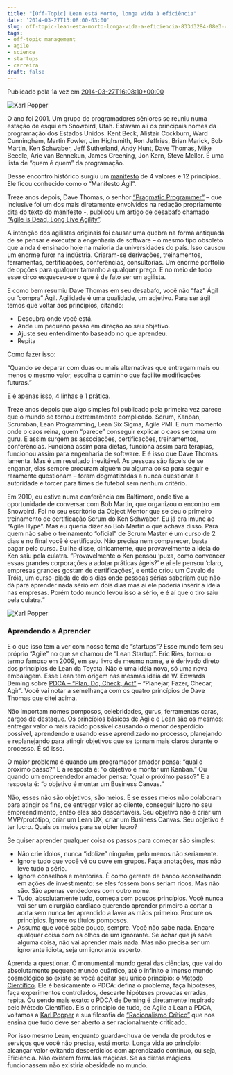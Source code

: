 ```yaml
---
title: "[Off-Topic] Lean está Morto, longa vida à eficiência"
date: '2014-03-27T13:08:00-03:00'
slug: off-topic-lean-esta-morto-longa-vida-a-eficiencia-833d3284-08e3-4162-a8d1-b528e71c0616
tags:
- off-topic management
- agile
- science
- startups
- carreira
draft: false
---
```


Publicado pela 1a vez em [2014-03-27T16:08:10+00:00](http://startupi.com.br/2014/03/lean-esta-morto-longa-vida-eficiencia/)

![Karl Popper](https://akitaonrails.s3.amazonaws.com/assets/image_asset/image/510/lean-esta-morto-600x250.jpg)

O ano foi 2001. Um grupo de programadores sêniores se reuniu numa estação de esqui em Snowbird, Utah. Estavam ali os principais nomes da programação dos Estados Unidos. Kent Beck, Alistair Cockburn, Ward Cunningham, Martin Fowler, Jim Highsmith, Ron Jeffries, Brian Marick, Bob Martin, Ken Schwaber, Jeff Sutherland, Andy Hunt, Dave Thomas, Mike Beedle, Arie van Bennekun, James Greening, Jon Kern, Steve Mellor. É uma lista de “quem é quem” da programação.

Desse encontro histórico surgiu um [manifesto](http://agilemanifesto.org/) de 4 valores e 12 princípios. Ele ficou conhecido como o “Manifesto Ágil”.

Treze anos depois, Dave Thomas, o senhor [“Pragmatic Programmer”](http://pragprog.com/book/tpp/the-pragmatic-programmer) – que inclusive foi um dos mais diretamente envolvidos na redação propriamente dita do texto do manifesto -, publicou um artigo de desabafo chamado [“Agile is Dead, Long Live Agility”](http://pragdave.me/blog/2014/03/04/time-to-kill-agile/).

A intenção dos agilistas originais foi causar uma quebra na forma antiquada de se pensar e executar a engenharia de software – o mesmo tipo obsoleto que ainda é ensinado hoje na maioria da universidades do país. Isso causou um enorme furor na indústria. Criaram-se derivações, treinamentos, ferramentas, certificações, conferências, consultorias. Um enorme portfólio de opções para qualquer tamanho a qualquer preço. E no meio de todo esse circo esqueceu-se o que é de fato ser um agilista.

E como bem resumiu Dave Thomas em seu desabafo, você não “faz” Ágil ou “compra” Ágil. Agilidade é uma qualidade, um adjetivo. Para ser ágil temos que voltar aos princípios, citando:

* Descubra onde você está.
* Ande um pequeno passo em direção ao seu objetivo.
* Ajuste seu entendimento baseado no que aprendeu.
* Repita

Como fazer isso:

“Quando se deparar com duas ou mais alternativas que entregam mais ou menos o mesmo valor, escolha o caminho que facilite modificações futuras.”

E é apenas isso, 4 linhas e 1 prática.

Treze anos depois que algo simples foi publicado pela primeira vez parece que o mundo se tornou extremamente complicado. Scrum, Kanban, Scrumban, Lean Programming, Lean Six Sigma, Agile PMI. E num momento onde o caos reina, quem “parece” conseguir explicar o caos se torna um guru. E assim surgem as associações, certificações, treinamentos, conferências. Funciona assim para dietas, funciona assim para terapias, funcionou assim para engenharia de software. E é isso que Dave Thomas lamenta. Mas é um resultado inevitável. As pessoas são fáceis de se enganar, elas sempre procuram alguém ou alguma coisa para seguir e raramente questionam – foram dogmatizadas a nunca questionar a autoridade e torcer para times de futebol sem nenhum critério.

Em 2010, eu estive numa conferência em Baltimore, onde tive a oportunidade de conversar com Bob Martin, que organizou o encontro em Snowbird. Foi no seu escritório da Object Mentor que se deu o primeiro treinamento de certificação Scrum do Ken Schwaber. Eu já era imune ao “Agile Hype”. Mas eu queria dizer ao Bob Martin o que achava disso. Para quem não sabe o treinamento “oficial” de Scrum Master é um curso de 2 dias e no final você é certificado. Não precisa nem comparecer, basta pagar pelo curso. Eu lhe disse, cinicamente, que provavelmente a ideia do Ken saiu pela culatra. “Provavelmente o Ken pensou ‘puxa, como convencer essas grandes corporações a adotar práticas ágeis?’ e aí ele pensou ‘claro, empresas grandes gostam de certificações’, e então criou um Cavalo de Tróia, um curso-piada de dois dias onde pessoas sérias saberiam que não dá para aprender nada sério em dois dias mas aí ele poderia inserir a ideia nas empresas. Porém todo mundo levou isso a sério, e é aí que o tiro saiu pela culatra.”

![Karl Popper](https://akitaonrails.s3.amazonaws.com/assets/image_asset/image/513/images.jpeg)

### Aprendendo a Aprender

E o que isso tem a ver com nosso tema de “startups”? Esse mundo tem seu próprio “Agile” no que se chamou de “Lean Startup”. Eric Ries, tornou o termo famoso em 2009, em seu livro de mesmo nome, e é derivado direto dos princípios de Lean da Toyota. Não é uma idéia nova, só uma nova embalagem. Esse Lean tem origem nas mesmas ideia de W. Edwards Deming sobre [PDCA – “Plan, Do, Check, Act”](http://en.wikipedia.org/wiki/PDCA) – “Planejar, Fazer, Checar, Agir”. Você vai notar a semelhança com os quatro princípios de Dave Thomas que citei acima.

Não importam nomes pomposos, celebridades, gurus, ferramentas caras, cargos de destaque. Os princípios básicos de Agile e Lean são os mesmos: entregar valor o mais rápido possível causando o menor desperdício possível, aprendendo e usando esse aprendizado no processo, planejando e replanejando para atingir objetivos que se tornam mais claros durante o processo. É só isso.

O maior problema é quando um programador amador pensa: “qual o próximo passo?” E a resposta é: “o objetivo é montar um Kanban.” Ou quando um empreendedor amador pensa: “qual o próximo passo?” E a resposta é: “o objetivo é montar um Business Canvas.”

Não, esses não são objetivos, são meios. E se esses meios não colaboram para atingir os fins, de entregar valor ao cliente, conseguir lucro no seu empreendimento, então eles são descartáveis. Seu objetivo não é criar um MVP/protótipo, criar um Lean UX, criar um Business Canvas. Seu objetivo é ter lucro. Quais os meios para se obter lucro?

Se quiser aprender qualquer coisa os passos para começar são simples:

* Não crie ídolos, nunca “idolize” ninguém, pelo menos não seriamente.
* Ignore tudo que você vê ou ouve em grupos. Faça anotações, mas não leve tudo a sério.
* Ignore conselhos e mentorias. É como gerente de banco aconselhando em ações de investimento: se eles fossem bons seriam ricos. Mas não são. São apenas vendedores com outro nome.
* Tudo, absolutamente tudo, começa com poucos princípios. Você nunca vai ser um cirurgião cardíaco querendo aprender primeiro a cortar a aorta sem nunca ter aprendido a lavar as mãos primeiro. Procure os princípios. Ignore os títulos pomposos.
* Assuma que você sabe pouco, sempre. Você não sabe nada. Encare qualquer coisa com os olhos de um ignorante. Se achar que já sabe alguma coisa, não vai aprender mais nada. Mas não precisa ser um ignorante idiota, seja um ignorante esperto.

Aprenda a questionar. O monumental mundo geral das ciências, que vai do absolutamente pequeno mundo quântico, até o infinito e imenso mundo cosmológico só existe se você aceitar seu único princípio: o [Método Científico](http://pt.wikipedia.org/wiki/M%C3%A9todo_cient%C3%ADfico). Ele é basicamente o PDCA: defina o problema, faça hipóteses, faça experimentos controlados, descarte hipóteses provadas erradas, repita. Ou sendo mais exato: o PDCA de Deming é diretamente inspirado pelo Método Científico. Eis o princípio de tudo, de Agile a Lean a PDCA, voltamos a [Karl Popper](http://pt.wikipedia.org/wiki/Karl_Popper) e sua filosofia de [“Racionalismo Crítico”](http://en.wikipedia.org/wiki/Critical_rationalism) que nos ensina que tudo deve ser aberto a ser racionalmente criticado.

Por isso mesmo Lean, enquanto guarda-chuva de venda de produtos e serviços que você não precisa, está morto. Longa vida ao princípio: alcançar valor evitando desperdícios com aprendizado contínuo, ou seja, Eficiência. Não existem fórmulas mágicas. Se as dietas mágicas funcionassem não existiria obesidade no mundo.
